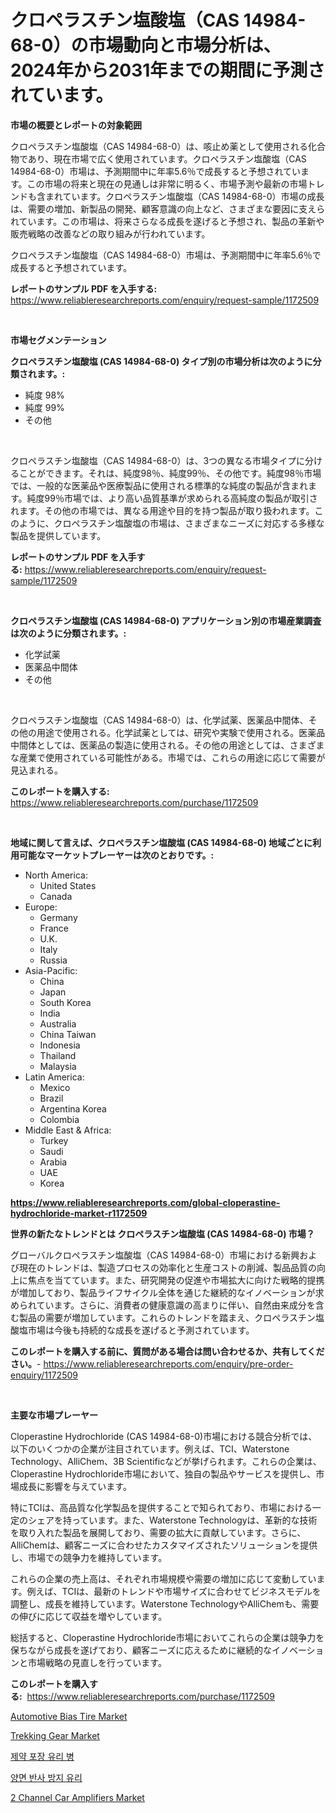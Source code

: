 <p><h1>クロペラスチン塩酸塩（CAS 14984-68-0）の市場動向と市場分析は、2024年から2031年までの期間に予測されています。</h1></p><p><strong>市場の概要とレポートの対象範囲</strong></p>
<p><p>クロペラスチン塩酸塩（CAS 14984-68-0）は、咳止め薬として使用される化合物であり、現在市場で広く使用されています。クロペラスチン塩酸塩（CAS 14984-68-0）市場は、予測期間中に年率5.6％で成長すると予想されています。この市場の将来と現在の見通しは非常に明るく、市場予測や最新の市場トレンドも含まれています。クロペラスチン塩酸塩（CAS 14984-68-0）市場の成長は、需要の増加、新製品の開発、顧客意識の向上など、さまざまな要因に支えられています。この市場は、将来さらなる成長を遂げると予想され、製品の革新や販売戦略の改善などの取り組みが行われています。</p><p>クロペラスチン塩酸塩（CAS 14984-68-0）市場は、予測期間中に年率5.6％で成長すると予想されています。</p></p>
<p><strong>レポートのサンプル PDF を入手する:</strong> <a href="https://www.reliableresearchreports.com/enquiry/request-sample/1172509">https://www.reliableresearchreports.com/enquiry/request-sample/1172509</a></p>
<p>&nbsp;</p>
<p><strong>市場セグメンテーション</strong></p>
<p><strong>クロペラスチン塩酸塩 (CAS 14984-68-0) タイプ別の市場分析は次のように分類されます。:</strong></p>
<p><ul><li>純度 98%</li><li>純度 99%</li><li>その他</li></ul></p>
<p>&nbsp;</p>
<p><p>クロペラスチン塩酸塩（CAS 14984-68-0）は、3つの異なる市場タイプに分けることができます。それは、純度98％、純度99％、その他です。純度98％市場では、一般的な医薬品や医療製品に使用される標準的な純度の製品が含まれます。純度99％市場では、より高い品質基準が求められる高純度の製品が取引されます。その他の市場では、異なる用途や目的を持つ製品が取り扱われます。このように、クロペラスチン塩酸塩の市場は、さまざまなニーズに対応する多様な製品を提供しています。</p></p>
<p><strong>レポートのサンプル PDF を入手する:</strong>&nbsp;<a href="https://www.reliableresearchreports.com/enquiry/request-sample/1172509">https://www.reliableresearchreports.com/enquiry/request-sample/1172509</a></p>
<p>&nbsp;</p>
<p><strong> クロペラスチン塩酸塩 (CAS 14984-68-0) アプリケーション別の市場産業調査は次のように分類されます。:</strong></p>
<p><ul><li>化学試薬</li><li>医薬品中間体</li><li>その他</li></ul></p>
<p>&nbsp;</p>
<p><p>クロペラスチン塩酸塩（CAS 14984-68-0）は、化学試薬、医薬品中間体、その他の用途で使用される。化学試薬としては、研究や実験で使用される。医薬品中間体としては、医薬品の製造に使用される。その他の用途としては、さまざまな産業で使用されている可能性がある。市場では、これらの用途に応じて需要が見込まれる。</p></p>
<p><strong>このレポートを購入する:</strong>&nbsp; <a href="https://www.reliableresearchreports.com/purchase/1172509">https://www.reliableresearchreports.com/purchase/1172509</a></p>
<p>&nbsp;</p>
<p><strong>地域に関して言えば、クロペラスチン塩酸塩 (CAS 14984-68-0) 地域ごとに利用可能なマーケットプレーヤーは次のとおりです。:</strong></p>
<p><ul>
    <li>
        North America:
        <ul>
            <li>United States</li>
            <li>Canada</li>
        </ul>
    </li>
    <li>
        Europe:
        <ul>
            <li>Germany</li>
            <li>France</li>
            <li>U.K.</li>
            <li>Italy</li>
            <li>Russia</li>
        </ul>
    </li>
    <li>
        Asia-Pacific:
        <ul>
            <li>China</li>
            <li>Japan</li>
            <li>South Korea</li>
            <li>India</li>
            <li>Australia</li>
            <li>China Taiwan</li>
            <li>Indonesia</li>
            <li>Thailand</li>
            <li>Malaysia</li>
        </ul>
    </li>
    <li>
        Latin America:
        <ul>
            <li>Mexico</li>
            <li>Brazil</li>
            <li>Argentina Korea</li>
            <li>Colombia</li>
        </ul>
    </li>
    <li>
        Middle East & Africa:
        <ul>
            <li>Turkey</li>
            <li>Saudi</li>
            <li>Arabia</li>
            <li>UAE</li>
            <li>Korea</li>
        </ul>
    </li>
    </ul></p>
<p><strong><a href="https://www.reliableresearchreports.com/global-cloperastine-hydrochloride-market-r1172509">https://www.reliableresearchreports.com/global-cloperastine-hydrochloride-market-r1172509</a></strong>&nbsp;</p>
<p><strong>世界の新たなトレンドとは クロペラスチン塩酸塩 (CAS 14984-68-0) 市場？</strong></p>
<p><p>グローバルクロペラスチン塩酸塩（CAS 14984-68-0）市場における新興および現在のトレンドは、製造プロセスの効率化と生産コストの削減、製品品質の向上に焦点を当てています。また、研究開発の促進や市場拡大に向けた戦略的提携が増加しており、製品ライフサイクル全体を通じた継続的なイノベーションが求められています。さらに、消費者の健康意識の高まりに伴い、自然由来成分を含む製品の需要が増加しています。これらのトレンドを踏まえ、クロペラスチン塩酸塩市場は今後も持続的な成長を遂げると予測されています。</p></p>
<p><strong>このレポートを購入する前に、質問がある場合は問い合わせるか、共有してください。</strong>- <a href="https://www.reliableresearchreports.com/enquiry/pre-order-enquiry/1172509">https://www.reliableresearchreports.com/enquiry/pre-order-enquiry/1172509</a></p>
<p>&nbsp;</p>
<p><strong>主要な市場プレーヤー</strong></p>
<p><p>Cloperastine Hydrochloride (CAS 14984-68-0)市場における競合分析では、以下のいくつかの企業が注目されています。例えば、TCI、Waterstone Technology、AlliChem、3B Scientificなどが挙げられます。これらの企業は、Cloperastine Hydrochloride市場において、独自の製品やサービスを提供し、市場成長に影響を与えています。</p><p>特にTCIは、高品質な化学製品を提供することで知られており、市場における一定のシェアを持っています。また、Waterstone Technologyは、革新的な技術を取り入れた製品を展開しており、需要の拡大に貢献しています。さらに、AlliChemは、顧客ニーズに合わせたカスタマイズされたソリューションを提供し、市場での競争力を維持しています。</p><p>これらの企業の売上高は、それぞれ市場規模や需要の増加に応じて変動しています。例えば、TCIは、最新のトレンドや市場サイズに合わせてビジネスモデルを調整し、成長を維持しています。Waterstone TechnologyやAlliChemも、需要の伸びに応じて収益を増やしています。</p><p>総括すると、Cloperastine Hydrochloride市場においてこれらの企業は競争力を保ちながら成長を遂げており、顧客ニーズに応えるために継続的なイノベーションと市場戦略の見直しを行っています。</p></p>
<p><strong>このレポートを購入する:</strong>&nbsp;&nbsp;<a href="https://www.reliableresearchreports.com/purchase/1172509">https://www.reliableresearchreports.com/purchase/1172509</a></p>
<p><p><a href="https://github.com/mauripalmi/Market-Research-Report-List-3/blob/main/automotive-bias-tire-market.md">Automotive Bias Tire Market</a></p><p><a href="https://github.com/nicoletavirag/Market-Research-Report-List-3/blob/main/trekking-gear-market.md">Trekking Gear Market</a></p><p><a href="https://github.com/Wesleyeilly8796202/Market-Research-Report-List-1/blob/main/397370887240.md">제약 포장 유리 병</a></p><p><a href="https://github.com/fatmarawatan39/Market-Research-Report-List-1/blob/main/266571087239.md">양면 반사 방지 유리</a></p><p><a href="https://issuu.com/reportprime-2/docs/2-channel-car-amplifiers-market-size-2030.pptx">2 Channel Car Amplifiers Market</a></p></p>
